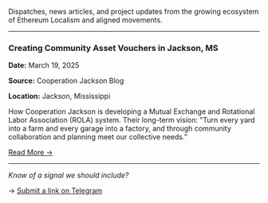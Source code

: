 Dispatches, news articles, and project updates from the growing ecosystem of Ethereum Localism and aligned movements.

---
### Creating Community Asset Vouchers in Jackson, MS  

**Date:** March 19, 2025

**Source:** Cooperation Jackson Blog

**Location:** Jackson, Mississippi

How Cooperation Jackson is developing a Mutual Exchange and Rotational Labor Association (ROLA) system. Their long-term vision: "Turn every yard into a farm and every garage into a factory, and through community collaboration and planning meet our collective needs.”

[Read More →](https://cooperationjackson.org/blog/creatingcommunityassetvouchersinjacksonms)

---

_Know of a signal we should include?_  

→ [Submit a link on Telegram](https://t.me/+5Enk4J4d98MyMDkx)